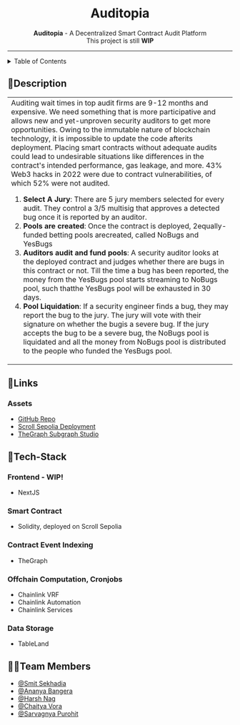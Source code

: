 <h1 align="center">
  <a href="https://github.com/saRvaGnyA/auditopia">
  </a>
  <br>
  Auditopia
</h1>
 
<div align="center">
   <strong>Auditopia</strong> - A Decentralized Smart Contract Audit Platform<br>
  This project is still <strong>WIP</strong>
</div>

<hr>

<details>
<summary>Table of Contents</summary>

- [Description](#description)
- [Links](#links)
- [Tech Stack](#tech-stack)
- [Team Members](#team-members)

</details>

## 📝Description

<table>
  <tr>
    <td>
      Auditing wait times in top audit firms are 9-12 months and expensive. We need something that is more participative and allows new and yet-unproven security auditors to get more opportunities. Owing to the immutable nature of blockchain technology, it is impossible to update the code afterits deployment. Placing smart contracts without adequate audits could lead to undesirable situations like differences in the contract's intended performance, gas leakage, and more. 43% Web3 hacks in 2022 were due to contract vulnerabilities, of which 52% were not audited. <br>
      <ol>
        <li>
          <strong>Select A Jury</strong>: There are 5 jury members selected for every audit. They control a 3/5 multisig that approves a detected bug once it is reported by an auditor.
        </li>
        <li>
          <strong>Pools are created</strong>: Once the contract is deployed, 2equally-funded betting pools arecreated, called NoBugs and YesBugs
        </li>
        <li>
          <strong>Auditors audit and fund pools</strong>: A security auditor looks at the deployed contract and judges whether there are bugs in this contract or not. Till the time a bug has been reported, the money from the YesBugs pool starts streaming to NoBugs pool, such thatthe YesBugs pool will be exhausted in 30 days.
        </li>
        <li>
          <strong>Pool Liquidation</strong>: If a security engineer finds a bug, they may report the bug to the jury. The jury will vote with their signature on whether the bugis a severe bug. If the jury accepts the bug to be a severe bug, the NoBugs pool is liquidated and all the money from NoBugs pool is distributed to the people who funded the YesBugs pool.
        </li>
      </ol>
    </td>
  </tr>
  </table>

## 🔗Links

### Assets

- [GitHub Repo](https://github.com/saRvaGnyA/auditopia)
- [Scroll Sepolia Deployment](https://sepolia-blockscout.scroll.io/address/0x7014902fd04CE2efC0a084369e7B99041490790f/)
- [TheGraph Subgraph Studio](https://api.studio.thegraph.com/query/41844/auditopia-scroll-sepolia/v1.0.0)

## 🤖Tech-Stack

### Frontend - WIP!

- NextJS

### Smart Contract

- Solidity, deployed on Scroll Sepolia

### Contract Event Indexing

- TheGraph

### Offchain Computation, Cronjobs

- Chainlink VRF
- Chainlink Automation
- Chainlink Services

### Data Storage

- TableLand

## 👩‍💻Team Members

- [@Smit Sekhadia](https://github.com/smitsekhadiaa)
- [@Ananya Bangera](https://github.com/ananya-bangera)
- [@Harsh Nag](https://github.com/Jigsaw-23122002)
- [@Chaitya Vora](https://github.com/vorachaitya)
- [@Sarvagnya Purohit](https://github.com/saRvaGnyA)
